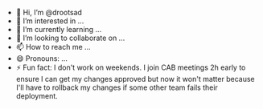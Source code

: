 - 👋 Hi, I’m @drootsad
- 👀 I’m interested in ...
- 🌱 I’m currently learning ...
- 💞️ I’m looking to collaborate on ...
- 📫 How to reach me ...
- 😄 Pronouns: ...
- ⚡ Fun fact: I don't work on weekends. I join CAB meetings 2h early to ensure I can get my changes approved but now it won't matter because I'll have to rollback my changes if some other team fails their deployment.

<!---
drootsad/drootsad is a ✨ special ✨ repository because its `README.md` (this file) appears on your GitHub profile.
You can click the Preview link to take a look at your changes.
--->
